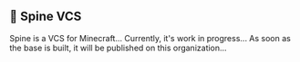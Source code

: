 ## 🌵 Spine VCS
Spine is a VCS for Minecraft...
Currently, it's work in progress...
As soon as the base is built, it will be published on this organization...
